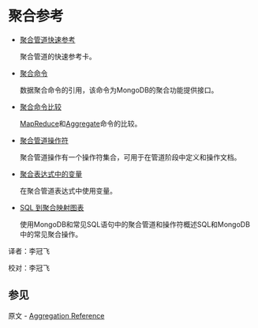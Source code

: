 # [ ](#)聚合参考

[]()

*   [聚合管道快速参考](Aggregation-Reference/Aggregation-Pipeline-Quick-Reference.md)

    聚合管道的快速参考卡。

*   [聚合命令](Aggregation-Reference/Aggregation-Commands.md)

    数据聚合命令的引用，该命令为MongoDB的聚合功能提供接口。

*   [聚合命令比较](Aggregation-Reference/Aggregation-Commands-Commparison.md)

    [MapReduce]()和[Aggregate]()命令的比较。

*   [聚合管道操作符](../Reference/Operators/Aggregation-Pipeline-Operators.md)

    聚合管道操作有一个操作符集合，可用于在管道阶段中定义和操作文档。

*   [聚合表达式中的变量](Aggregation-Reference/Variables-in-Aggregation-Expressions.md)

    在聚合管道表达式中使用变量。

*   [SQL 到聚合映射图表](Aggregation-Reference/SQL-to-Aggregation-Mapping-Chart.md)

    使用MongoDB和常见SQL语句中的聚合管道和操作符概述SQL和MongoDB中的常见聚合操作。



译者：李冠飞

校对：李冠飞

## 参见

原文 - [Aggregation Reference]( https://docs.mongodb.com/manual/reference/aggregation/ )

